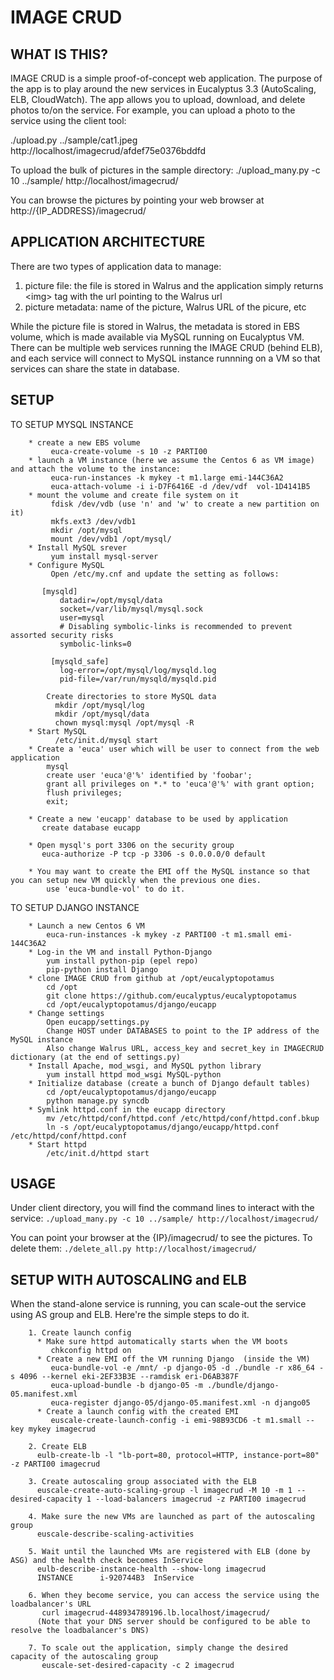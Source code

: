 IMAGE CRUD
===================

WHAT IS THIS?
-------------
  IMAGE CRUD is a simple proof-of-concept web application. 
  The purpose of the app is to play around the new services in Eucalyptus 3.3 (AutoScaling, ELB, CloudWatch).
  The app allows you to upload, download, and delete photos to/on the service. For example, you can upload a photo to the service using the client tool:
  
  ./upload.py ../sample/cat1.jpeg http://localhost/imagecrud/afdef75e0376bddfd

  To upload the bulk of pictures in the sample directory:
  ./upload_many.py -c 10 ../sample/ http://localhost/imagecrud/

  You can browse the pictures by pointing your web browser at http://{IP_ADDRESS}/imagecrud/

APPLICATION ARCHITECTURE
-------------
  There are two types of application data to manage:
  1. picture file: the file is stored in Walrus and the application simply returns \<img\> tag with the url pointing to the Walrus url
  2. picture metadata: name of the picture, Walrus URL of the picure, etc

  While the picture file is stored in Walrus, the metadata is stored in EBS volume, which is made available via MySQL running on Eucalyptus VM.
  There can be multiple web services running the IMAGE CRUD (behind ELB), and each service will connect to MySQL instance runnning on a VM so that services
  can share the state in database.

SETUP
-------------
TO SETUP MYSQL INSTANCE
```
    * create a new EBS volume
         euca-create-volume -s 10 -z PARTI00
    * launch a VM instance (here we assume the Centos 6 as VM image) and attach the volume to the instance:
         euca-run-instances -k mykey -t m1.large emi-144C36A2
         euca-attach-volume -i i-D7F6416E -d /dev/vdf  vol-1D4141B5
    * mount the volume and create file system on it
         fdisk /dev/vdb (use 'n' and 'w' to create a new partition on it)
         mkfs.ext3 /dev/vdb1
         mkdir /opt/mysql
         mount /dev/vdb1 /opt/mysql/
    * Install MySQL srever
         yum install mysql-server
    * Configure MySQL
         Open /etc/my.cnf and update the setting as follows:
        
       [mysqld]
           datadir=/opt/mysql/data
           socket=/var/lib/mysql/mysql.sock
           user=mysql
           # Disabling symbolic-links is recommended to prevent assorted security risks
           symbolic-links=0

         [mysqld_safe]
           log-error=/opt/mysql/log/mysqld.log
           pid-file=/var/run/mysqld/mysqld.pid
        
        Create directories to store MySQL data
          mkdir /opt/mysql/log 
          mkdir /opt/mysql/data 
          chown mysql:mysql /opt/mysql -R 
    * Start MySQL
          /etc/init.d/mysql start 
    * Create a 'euca' user which will be user to connect from the web application
        mysql
        create user 'euca'@'%' identified by 'foobar';
        grant all privileges on *.* to 'euca'@'%' with grant option;
        flush privileges;
        exit;
        
    * Create a new 'eucapp' database to be used by application
       create database eucapp 

    * Open mysql's port 3306 on the security group
       euca-authorize -P tcp -p 3306 -s 0.0.0.0/0 default

    * You may want to create the EMI off the MySQL instance so that you can setup new VM quickly when the previous one dies.
        use 'euca-bundle-vol' to do it.
```
TO SETUP DJANGO INSTANCE
```
    * Launch a new Centos 6 VM
        euca-run-instances -k mykey -z PARTI00 -t m1.small emi-144C36A2 
    * Log-in the VM and install Python-Django
        yum install python-pip (epel repo)
        pip-python install Django
    * clone IMAGE CRUD from github at /opt/eucalyptopotamus
        cd /opt
        git clone https://github.com/eucalyptus/eucalyptopotamus
        cd /opt/eucalyptopotamus/django/eucapp
    * Change settings
        Open eucapp/settings.py
        Change HOST under DATABASES to point to the IP address of the MySQL instance
        Also change Walrus URL, access_key and secret_key in IMAGECRUD dictionary (at the end of settings.py)
    * Install Apache, mod_wsgi, and MySQL python library
        yum install httpd mod_wsgi MySQL-python
    * Initialize database (create a bunch of Django default tables)
        cd /opt/eucalyptopotamus/django/eucapp
        python manage.py syncdb
    * Symlink httpd.conf in the eucapp directory
        mv /etc/httpd/conf/httpd.conf /etc/httpd/conf/httpd.conf.bkup
        ln -s /opt/eucalyptopotamus/django/eucapp/httpd.conf /etc/httpd/conf/httpd.conf
    * Start httpd
        /etc/init.d/httpd start
```
USAGE
-------------
Under client directory, you will find the command lines to interact with the service:
    ``` ./upload_many.py -c 10 ../sample/ http://localhost/imagecrud/  ```
    
You can point your browser at the {IP}/imagecrud/ to see the pictures. To delete them:
    ``` ./delete_all.py http://localhost/imagecrud/ ```

SETUP WITH AUTOSCALING and ELB
-------------
When the stand-alone service is running, you can scale-out the service using AS group and ELB.
Here're the simple steps to do it.
    
```
    1. Create launch config
      * Make sure httpd automatically starts when the VM boots
         chkconfig httpd on
      * Create a new EMI off the VM running Django  (inside the VM)
         euca-bundle-vol -e /mnt/ -p django-05 -d ./bundle -r x86_64 -s 4096 --kernel eki-2EF33B3E --ramdisk eri-D6AB387F
         euca-upload-bundle -b django-05 -m ./bundle/django-05.manifest.xml 
         euca-register django-05/django-05.manifest.xml -n django05
      * Create a launch config with the created EMI
         euscale-create-launch-config -i emi-98B93CD6 -t m1.small --key mykey imagecrud 

    2. Create ELB
      eulb-create-lb -l "lb-port=80, protocol=HTTP, instance-port=80" -z PARTI00 imagecrud

    3. Create autoscaling group associated with the ELB
      euscale-create-auto-scaling-group -l imagecrud -M 10 -m 1 --desired-capacity 1 --load-balancers imagecrud -z PARTI00 imagecrud      
    
    4. Make sure the new VMs are launched as part of the autoscaling group
      euscale-describe-scaling-activities 

    5. Wait until the launched VMs are registered with ELB (done by ASG) and the health check becomes InService
      eulb-describe-instance-health --show-long imagecrud
      INSTANCE		i-920744B3	InService		

    6. When they become service, you can access the service using the loadbalancer's URL
       curl imagecrud-448934789196.lb.localhost/imagecrud/
      (Note that your DNS server should be configured to be able to resolve the loadbalancer's DNS)

    7. To scale out the application, simply change the desired capacity of the autoscaling group
       euscale-set-desired-capacity -c 2 imagecrud
```
